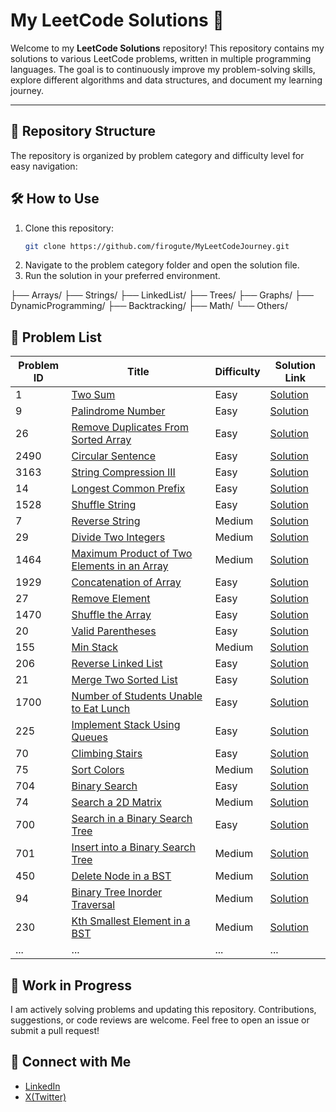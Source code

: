 # My LeetCode Solutions 🚀

Welcome to my **LeetCode Solutions** repository! This repository contains my solutions to various LeetCode problems, written in multiple programming languages. The goal is to continuously improve my problem-solving skills, explore different algorithms and data structures, and document my learning journey.

---

## 📂 Repository Structure

The repository is organized by problem category and difficulty level for easy navigation:

## 🛠️ How to Use

1. Clone this repository:
   ```bash
   git clone https://github.com/firogute/MyLeetCodeJourney.git
   ```
2. Navigate to the problem category folder and open the solution file.
3. Run the solution in your preferred environment.

├── Arrays/ ├── Strings/ ├── LinkedList/ ├── Trees/ ├── Graphs/ ├── DynamicProgramming/ ├── Backtracking/ ├── Math/ └── Others/

## 📌 Problem List

| Problem ID | Title                                                                                                                     | Difficulty | Solution Link                                                                      |
| ---------- | ------------------------------------------------------------------------------------------------------------------------- | ---------- | ---------------------------------------------------------------------------------- |
| 1          | [Two Sum](https://leetcode.com/problems/two-sum/)                                                                         | Easy       | [Solution](./1.%20TwoSum.js)                                                       |
| 9          | [Palindrome Number](https://leetcode.com/problems/palindrome-number/)                                                     | Easy       | [Solution](./9.%20PalindromeNumber.js)                                             |
| 26         | [Remove Duplicates From Sorted Array](https://leetcode.com/problems/remove-duplicates-from-sorted-array/)                 | Easy       | [Solution](./26.%20RemoveDuplicatesfromSortedArray.js)                             |
| 2490       | [Circular Sentence](https://leetcode.com/problems/circular-sentence/)                                                     | Easy       | [Solution](./2490.%20CircularSentence.py)                                          |
| 3163       | [String Compression III](https://leetcode.com/problems/string-compression-iii/)                                           | Easy       | [Solution](./3163.%20String%20Compression%20III.py)                                |
| 14         | [Longest Common Prefix](https://leetcode.com/problems/longest-common-prefix/)                                             | Easy       | [Solution](./14.%20Longest%20Common%20Prefix.py)                                   |
| 1528       | [Shuffle String](https://leetcode.com/problems/shuffle-string/)                                                           | Easy       | [Solution](./1528.%20Shuffle%20String.py)                                          |
| 7          | [Reverse String](https://leetcode.com/problems/reverse-integer/)                                                          | Medium     | [Solution](./14.%20Longest%20Common%20Prefix.py)                                   |
| 29         | [Divide Two Integers](https://leetcode.com/problems/divide-two-integers/)                                                 | Medium     | [Solution](./29.%20Divide%20Two%20Integers.py)                                     |
| 1464       | [Maximum Product of Two Elements in an Array](https://leetcode.com/problems/maximum-product-of-two-elements-in-an-array/) | Medium     | [Solution](./1464.%20Maximum%20Product%20of%20Two%20Elements%20in%20an%20Array.py) |
| 1929       | [Concatenation of Array](https://leetcode.com/problems/concatenation-of-array/)                                           | Easy       | [Solution](./1929.%20Concatenation%20of%20Array.py)                                |
| 27         | [Remove Element](https://leetcode.com/problems/remove-element/)                                                           | Easy       | [Solution](./27.%20Remove%20Element.py)                                            |
| 1470       | [Shuffle the Array](https://leetcode.com/problems/shuffle-the-array/)                                                     | Easy       | [Solution](./1470.%20Shuffle%20the%20Array.py)                                     |
| 20         | [Valid Parentheses](https://leetcode.com/problems/valid-parentheses/)                                                     | Easy       | [Solution](./20.%20Valid%20Parentheses.py)                                         |
| 155        | [Min Stack](https://leetcode.com/problems/min-stack/)                                                                     | Medium     | [Solution](./155.%20Min%20Stack.py)                                                |
| 206        | [Reverse Linked List](https://leetcode.com/problems/reverse-linked-list/)                                                 | Easy       | [Solution](./206.%20Reverse%20Linked%20List.py)                                    |
| 21         | [Merge Two Sorted List](https://leetcode.com/problems/merge-two-sorted-lists/)                                            | Easy       | [Solution](./21.%20Merge%20Two%20Sorted%20Lists.py)                                |
| 1700       | [Number of Students Unable to Eat Lunch](https://leetcode.com/problems/number-of-students-unable-to-eat-lunch/)           | Easy       | [Solution](./1700.%20Number%20of%20Students%20Unable%20to%20Eat%20Lunch.py)        |
| 225        | [Implement Stack Using Queues](https://leetcode.com/problems/implement-stack-using-queues/)                               | Easy       | [Solution](./225.%20Implement%20Stack%20using%20Queues.py)                         |
| 70         | [Climbing Stairs](https://leetcode.com/problems/climbing-stairs/)                                                         | Easy       | [Solution](./70.%20Climbing%20Stairs.py)                                           |
| 75         | [Sort Colors](https://leetcode.com/problems/sort-colors/)                                                                 | Medium     | [Solution](./75.%20Sort%20Colors.py)                                               |
| 704        | [Binary Search](https://leetcode.com/problems/binary-search/)                                                             | Easy       | [Solution](./704.%20Binary%20Search.py)                                            |
| 74         | [Search a 2D Matrix](https://leetcode.com/problems/search-a-2d-matrix/)                                                   | Medium     | [Solution](./74.%20Search%20a%202D%20Matrix.py)                                    |
| 700        | [Search in a Binary Search Tree](https://leetcode.com/problems/search-in-a-binary-search-tree/)                           | Easy       | [Solution](./700.%20Search%20in%20a%20Binary%20Search%20Tree.py)                   |
| 701        | [Insert into a Binary Search Tree](https://leetcode.com/problems/insert-into-a-binary-search-tree/)                           | Medium       | [Solution](./701.%20Insert%20into%20a%20Binary%20Search%20Tree.py)                   |
| 450        | [Delete Node in a BST](https://leetcode.com/problems/delete-node-in-a-bst/)                           | Medium       | [Solution](./450.%20Delete%20Node%20in%20a%20BST.py)                   |
| 94        | [Binary Tree Inorder Traversal](https://leetcode.com/problems/binary-tree-inorder-traversal/)                           | Medium       | [Solution](./94.%20Binary%20Tree%20Inorder%20Traversal.py)                   |
| 230        | [Kth Smallest Element in a BST](https://leetcode.com/problems/kth-smallest-element-in-a-bst/)                           | Medium       | [Solution](./230.%20Kth%20Smallest%20Element%20in%20a%20BST.py)                   |
| ...        | ...                                                                                                                       | ...        | ...                                                                                |

## 🚧 Work in Progress

I am actively solving problems and updating this repository. Contributions, suggestions, or code reviews are welcome. Feel free to open an issue or submit a pull request!

## 🤝 Connect with Me

- [LinkedIn](https://www.linkedin.com/in/firoguteta/)
- [X(Twitter)](https://x.com/FiroGute492)
